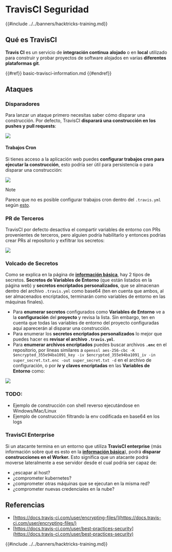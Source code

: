 # TravisCI Seguridad

{{#include ../../banners/hacktricks-training.md}}

## Qué es TravisCI

**Travis CI** es un servicio de **integración continua** **alojado** o en **local** utilizado para construir y probar proyectos de software alojados en varias **diferentes plataformas git**.

{{#ref}}
basic-travisci-information.md
{{#endref}}

## Ataques

### Disparadores

Para lanzar un ataque primero necesitas saber cómo disparar una construcción. Por defecto, TravisCI **disparará una construcción en los pushes y pull requests**:

![](<../../images/image (145).png>)

#### Trabajos Cron

Si tienes acceso a la aplicación web puedes **configurar trabajos cron para ejecutar la construcción**, esto podría ser útil para persistencia o para disparar una construcción:

![](<../../images/image (243).png>)

> [!NOTE]
> Parece que no es posible configurar trabajos cron dentro del `.travis.yml` según [esto](https://github.com/travis-ci/travis-ci/issues/9162).

### PR de Terceros

TravisCI por defecto desactiva el compartir variables de entorno con PRs provenientes de terceros, pero alguien podría habilitarlo y entonces podrías crear PRs al repositorio y exfiltrar los secretos:

![](<../../images/image (208).png>)

### Volcado de Secretos

Como se explica en la página de [**información básica**](basic-travisci-information.md), hay 2 tipos de secretos. **Secretos de Variables de Entorno** (que están listados en la página web) y **secretos encriptados personalizados**, que se almacenan dentro del archivo `.travis.yml` como base64 (ten en cuenta que ambos, al ser almacenados encriptados, terminarán como variables de entorno en las máquinas finales).

- Para **enumerar secretos** configurados como **Variables de Entorno** ve a la **configuración** del **proyecto** y revisa la lista. Sin embargo, ten en cuenta que todas las variables de entorno del proyecto configuradas aquí aparecerán al disparar una construcción.
- Para enumerar los **secretos encriptados personalizados** lo mejor que puedes hacer es **revisar el archivo `.travis.yml`**.
- Para **enumerar archivos encriptados** puedes buscar archivos **`.enc`** en el repositorio, por líneas similares a `openssl aes-256-cbc -K $encrypted_355e94ba1091_key -iv $encrypted_355e94ba1091_iv -in super_secret.txt.enc -out super_secret.txt -d` en el archivo de configuración, o por **iv y claves encriptadas** en las **Variables de Entorno** como:

![](<../../images/image (81).png>)

### TODO:

- Ejemplo de construcción con shell reverso ejecutándose en Windows/Mac/Linux
- Ejemplo de construcción filtrando la env codificada en base64 en los logs

### TravisCI Enterprise

Si un atacante termina en un entorno que utiliza **TravisCI enterprise** (más información sobre qué es esto en la [**información básica**](basic-travisci-information.md#travisci-enterprise)), podrá **disparar construcciones en el Worker.** Esto significa que un atacante podrá moverse lateralmente a ese servidor desde el cual podría ser capaz de:

- ¿escapar al host?
- ¿comprometer kubernetes?
- ¿comprometer otras máquinas que se ejecutan en la misma red?
- ¿comprometer nuevas credenciales en la nube?

## Referencias

- [https://docs.travis-ci.com/user/encrypting-files/](https://docs.travis-ci.com/user/encrypting-files/)
- [https://docs.travis-ci.com/user/best-practices-security](https://docs.travis-ci.com/user/best-practices-security)

{{#include ../../banners/hacktricks-training.md}}
